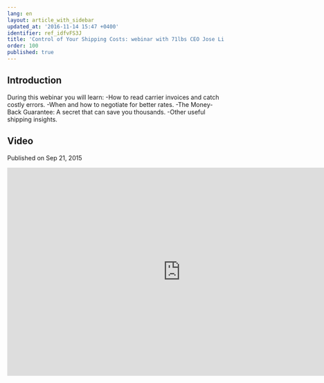 ```yaml
---
lang: en
layout: article_with_sidebar
updated_at: '2016-11-14 15:47 +0400'
identifier: ref_idfvFS3J
title: 'Control of Your Shipping Costs: webinar with 71lbs CEO Jose Li'
order: 100
published: true
---
```

## Introduction
 
During this webinar you will learn:
-How to read carrier invoices and catch costly errors.
-When and how to negotiate for better rates.
-The Money-Back Guarantee: A secret that can save you thousands.
-Other useful shipping insights.

## Video
Published on Sep 21, 2015
<iframe class="youtube-player" type="text/html" style="width: 800px; height: 480px" src="https://www.youtube.com/embed/NceCejYSsgg" frameborder="0"></iframe>
